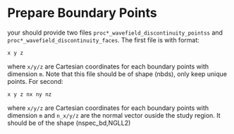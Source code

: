 # Prepare Boundary Points
your should provide two files `proc*_wavefield_discontinuity_pointss` and `proc*_wavefield_discontinuity_faces`. The first file is with format: 
```bash
x y z
```
where `x/y/z` are Cartesian coordinates for each boundary points with dimension `m`. Note that this file should be of shape (nbds), only keep unique points. For second:
```bash
x y z nx ny nz
```
where `x/y/z` are Cartesian coordinates for each boundary points with dimension `m` and `n_x/y/z` are the normal vector ouside the study region. It should be of the shape (nspec_bd,NGLL2)
